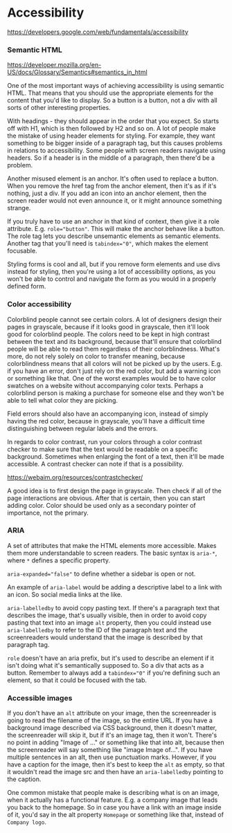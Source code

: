 # Accessibility

https://developers.google.com/web/fundamentals/accessibility

### Semantic HTML
https://developer.mozilla.org/en-US/docs/Glossary/Semantics#semantics_in_html

One of the most important ways of achieving accessibility is using semantic HTML.
That means that you should use the appropriate elements for the content that you'd
like to display. So a button is a button, not a div with all sorts of other interesting
properties.

With headings - they should appear in the order that you expect. So starts off with
H1, which is then followed by H2 and so on. A lot of people make the mistake of using
header elements for styling. For example, they want something to be bigger inside
of a paragraph tag, but this causes problems in relations to accessibility. Some
people with screen readers navigate using headers. So if a header is in the middle
of a paragraph, then there'd be a problem.

Another misused element is an anchor. It's often used to replace a button. When you
remove the href tag from the anchor element, then it's as if it's nothing, just
a div. If you add an icon into an anchor element, then the screen reader would
not even announce it, or it might announce something strange.

If you truly have to use an anchor in that kind of context, then give it a role
attribute. E.g. `role="button"`. This will make the anchor behave like a button.
The role tag lets you describe unsemantic elements as semantic elements. Another
tag that you'll need is `tabindex="0"`, which makes the element focusable.

Styling forms is cool and all, but if you remove form elements and use divs instead
for styling, then you're using a lot of accessibility options, as you won't be
able to control and navigate the form as you would in a properly defined form.

### Color accessibility
Colorblind people cannot see certain colors. A lot of designers design their pages 
in grayscale, because if it looks good in grayscale, then it'll look good for
colorblind people. The colors need to be kept in high contrast between the text
and its background, because that'll ensure that colorblind people will be able
to read them regardless of their colorblindness. What's more, do not rely solely
on color to transfer meaning, because colorblindness means that all colors will 
not be picked up by the users. E.g. if you have an error, don't just rely on the red
color, but add a warning icon or something like that. One of the worst examples
would be to have color swatches on a website without accompanying color texts.
Perhaps a colorblind person is making a purchase for someone else and they won't
be able to tell what color they are picking.

Field errors should also have an accompanying icon, instead of simply having the
red color, because in grayscale, you'll have a difficult time distinguishing between
regular labels and the errors.

In regards to color contrast, run your colors through a color contrast checker to make
sure that the text would be readable on a specific background. Sometimes when
enlarging the font of a text, then it'll be made accessible. A contrast checker
can note if that is a possibility.

https://webaim.org/resources/contrastchecker/

A good idea is to first design the page in grayscale. Then check if all of the page
interactions are obvious. After that is certain, then you can start adding color.
Color should be used only as a secondary pointer of importance, not the primary.

### ARIA
A set of attributes that make the HTML elements more accessible. Makes them more
understandable to screen readers. The basic syntax is `aria-*`, where `*` defines
a specific property. 

`aria-expanded="false"` to define whether a sidebar is open or not.

An example of `aria-label` would be adding a descriptive label to a link with an icon.
So social media links at the like.

`aria-labelledby` to avoid copy pasting text. If there's a paragraph text that describes the image, that's 
usually visible, then in order to avoid copy pasting that text into an image `alt`
property, then you could instead use `aria-labelledby` to refer to the ID of the 
paragraph text and the screenreaders would understand that the image is described
by that paragraph tag.

`role` doesn't have an aria prefix, but it's used to describe an element if it
isn't doing what it's semantically supposed to. So a div that acts as a button.
Remember to always add a `tabindex="0"` if you're defining such an element, so
that it could be focused with the tab.

### Accessible images
If you don't have an `alt` attribute on your image, then the screenreader is going
to read the filename of the image, so the entire URL. If you have a background
image described via CSS background, then it doesn't matter, the screenreader
will skip it, but if it's an image tag, then it won't. There's no point in adding
"Image of ..." or something like that into alt, because then the screenreader will
say something like "image Image of...". If you have multiple sentences in an alt, then
use punctuation marks. However, if you have a caption for the image, then it's 
best to keep the `alt` as empty, so that it wouldn't read the image src and then
have an `aria-labelledby` pointing to the caption.

One common mistake that people make is describing what is on an image, when it 
actually has a functional feature. E.g. a company image that leads you back to
the homepage. So in case you have a link with an image inside of it, you'd say
in the alt property `Homepage` or something like that, instead of `Company logo`.